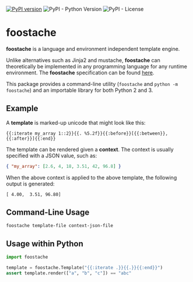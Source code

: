 [![PyPI version](https://badge.fury.io/py/foostache.svg)](https://badge.fury.io/py/foostache)
![PyPI - Python Version](https://img.shields.io/pypi/pyversions/foostache.svg)
![PyPI - License](https://img.shields.io/pypi/l/foostache.svg)

# foostache

**foostache** is a language and environment independent template engine.

Unlike alternatives such as Jinja2 and mustache, **foostache** can theoretically be implemented in any programming language for any runtime environment. The **foostache** specification can be found [here](https://github.com/ldgabbay/foostache).

This package provides a command-line utility (`foostache` and `python -m foostache`) and an importable library for both Python 2 and 3.


## Example

A **template** is marked-up unicode that might look like this:
```text
{{:iterate my_array 1::2}}{{. %5.2f}}{{:before}}[{{:between}}, {{:after}}]{{:end}}
```

The template can be rendered given a **context**. The context is usually specified with a JSON value, such as:
```json
{ "my_array": [2.6, 4, 18, 3.51, 42, 96.8] }
```

When the above context is applied to the above template, the following output is generated:
```text
[ 4.00,  3.51, 96.80]
```


## Command-Line Usage

```text
foostache template-file context-json-file
```


## Usage within Python

```python
import foostache

template = foostache.Template("{{:iterate .}}{{.}}{{:end}}")
assert template.render(["a", "b", "c"]) == "abc"
```
